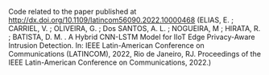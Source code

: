 Code related to the paper published at http://dx.doi.org/10.1109/latincom56090.2022.10000468 (ELIAS, E. ; CARRIEL, V. ; OLIVEIRA, G. ; Dos SANTOS, A. L. ; NOGUEIRA, M ; HIRATA, R. ; BATISTA, D. M. . A Hybrid CNN-LSTM Model for IIoT Edge Privacy-Aware Intrusion Detection. In: IEEE Latin-American Conference on Communications (LATINCOM), 2022, Rio de Janeiro, RJ. Proceedings of the IEEE Latin-American Conference on Communications, 2022.)
